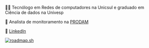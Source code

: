 👨‍🎓 Tecnólogo em Redes de computadores na Unicsul e graduado em Ciência de dados na Univesp

💼 Analista de monitoramento na [PRODAM](https://portal.prodam.sp.gov.br/)

💼 [LinkedIn](https://www.linkedin.com/in/bfernandodeoliveira/)

[![roadmap.sh](https://roadmap.sh/card/wide/64d43e88aa497d7fa51e7a42?variant=dark)](https://roadmap.sh)

<!--
**bfernandodeoliveira/bfernandodeoliveira** is a ✨ _special_ ✨ repository because its `README.md` (this file) appears on your GitHub profile.

Here are some ideas to get you started:

- 🔭 I’m currently working on ...
- 🌱 I’m currently learning ...
- 👯 I’m looking to collaborate on ...
- 🤔 I’m looking for help with ...
- 💬 Ask me about ...
- 📫 How to reach me: ...
- 😄 Pronouns: ...
- ⚡ Fun fact: ...
-->
